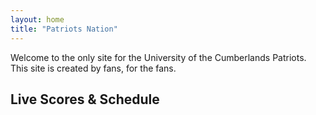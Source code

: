 ```yaml
---
layout: home
title: "Patriots Nation"
---
```


<p class="intro">
  Welcome to the only site for the University of the Cumberlands Patriots.  
  This site is created by fans, for the fans.
</p>

## Live Scores & Schedule

<div class="scorestream-widget-container"
     data-ss_widget_type="vertScoreboard"
     style="height:600px;"
     data-user-widget-id="65793"></div>
<script async type="text/javascript"
        src="https://scorestream.com/apiJsCdn/widgets/embed.js"></script>